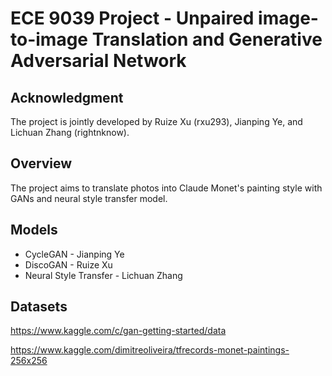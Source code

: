 # ECE 9039 Project - Unpaired image-to-image Translation and Generative Adversarial Network

## Acknowledgment

The project is jointly developed by Ruize Xu (rxu293), Jianping Ye, and Lichuan Zhang (rightnknow).

## Overview

The project aims to translate photos into Claude Monet's painting style with GANs and neural style transfer model.

## Models

* CycleGAN - Jianping Ye
* DiscoGAN - Ruize Xu
* Neural Style Transfer - Lichuan Zhang

## Datasets 

https://www.kaggle.com/c/gan-getting-started/data

https://www.kaggle.com/dimitreoliveira/tfrecords-monet-paintings-256x256

